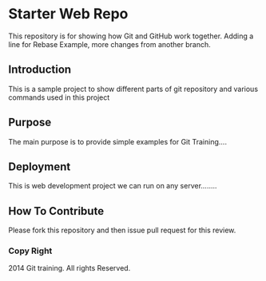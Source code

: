 

# Starter Web Repo

This repository is for showing how Git and GitHub work together. Adding a line for Rebase Example, more changes from another branch.

## Introduction

This is a sample project to show different parts of git repository and various commands used in this project

## Purpose 

The main purpose is to provide simple examples for Git Training....

## Deployment

This is web development project we can run on any server........

## How To Contribute

Please fork this repository and then issue pull request for this review.

### Copy Right

2014 Git training. All rights Reserved.